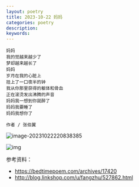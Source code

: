 ```yaml
---
layout: poetry
title: 2023-10-22 妈妈
categories: poetry
description: 
keywords: 
---
```




```
妈妈
我的觉越来越少了
梦却越来越长了
妈妈
岁月在我的心脏上
挂上了一口夜半的钟
我从你那里获得的躯体和骨血
正在滚烫发出沸腾的声音
妈妈我一想到你就醉了
妈妈我要睡了
妈妈我想你了

作者 / 张伯翼
```



![image-20231022220838385](http://taoey.github.io/assets/images/artcles/2023-10-22--妈妈.assets/image-20231022220838385.png)

![img](http://taoey.github.io/assets/images/artcles/2023-10-22--妈妈.assets/2023-10-22.png)

参考资料：

- https://bedtimepoem.com/archives/17420
- http://blog.linkshop.com/u/fangzhu/527862.html
